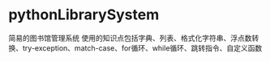 # pythonLibrarySystem
简易的图书馆管理系统
使用的知识点包括字典、列表、格式化字符串、浮点数转换、try-exception、match-case、for循环、while循环、跳转指令、自定义函数
